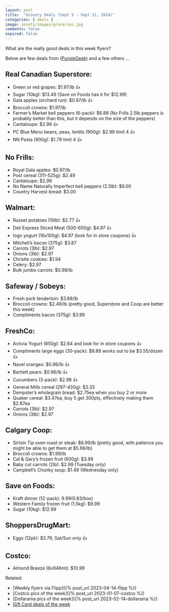 ```yaml
---
layout: post
title:  "Grocery Deals (Sept 5 - Sept 11, 2024)"
categories: [ deals ]
image: assets/images/groceries.jpg
comments: false
expired: false
---
```


What are the really good deals in this week flyers?

Below are few deals from ([PurpleGeek](https://www.reddit.com/user/PurpleGeek/)) and a few others ...

## Real Canadian Superstore:
- Green or red grapes: $1.97/lb &#128077;
- Sugar (10kg): $13.49 (Save on Foods has it for $12.99)
- Gala apples (orchard run): $0.97/lb &#128077;
- Broccoli crowns: $1.97/lb
- Farmer’s Market bell peppers (6-pack): $6.88 (No Frills 2.5lb peppers is probably better than this, but it depends on the size of the peppers)
- Cantaloupe: $2.99 &#128077;
- PC Blue Menu beans, peas, lentils (900g): $2.99 limit 4 &#128077;
- NN Pasta (900g): $1.79 limit 4 &#128077;

## No Frills:
- Royal Gala apples: $0.97/lb 
- Post cereal (311-525g): $2.49
- Cantaloupe: $2.99
- No Name Naturally Imperfect bell peppers (2.5lb): $6.00
- Country Harvest bread: $3.00

## Walmart:
- Russet potatoes (10lb): $2.77 &#128077;
- Deli Express Sliced Meat (500-600g): $4.97 &#128077;
- Iogo yogurt (16x100g): $4.97 (look for in store coupons) &#128077;
- Mitchell’s bacon (375g): $3.87
- Carrots (3lb): $2.97
- Onions (3lb): $2.97
- Christie cookies: $1.94
- Celery: $2.97
- Bulk jumbo carrots: $0.98/lb

## Safeway / Sobeys:
- Fresh pork tenderloin: $3.88/lb
- Broccoli crowns: $2.49/lb (pretty good, Superstore and Coop are better this week)
- Compliments bacon (375g): $3.99

## FreshCo:
- Activia Yogurt (650g): $2.64 and look for in store coupons &#128077;
- Compliments large eggs (30-pack): $8.88 works out to be $3.55/dozen &#128077;
- Navel oranges: $0.96/lb &#128077;
- Bartlett pears: $0.96/lb &#128077;
- Cucumbers (3-pack): $2.98 &#128077;
- General Mills cereal (297-430g): $3.33
- Dempster’s wholegrain bread: $2.75ea when you buy 2 or more
- Quaker cereal: $3.47ea, buy 5 get 300pts, effectively making them $2.87ea
- Carrots (3lb): $2.97
- Onions (3lb): $2.97

## Calgary Coop:
- Sirloin Tip oven roast or steak: $6.99/lb (pretty good, with patience you might be able to get them at $5.99/lb)
- Broccoli crowns: $1.99/lb
- Cal & Gary’s frozen fruit (600g): $3.99
- Baby cut carrots (2lb): $2.99 (Tuesday only)
- Campbell’s Chunky soup: $1.49 (Wednesday only)

## Save on Foods:
- Kraft dinner (12-pack): $9.99 ($0.83/box)
- Western Family frozen fruit (1.5kg): $9.99
- Sugar (10kg): $12.99

## ShoppersDrugMart:
- Eggs (12pk): $3.79, Sat/Sun only &#128077;

## Costco:
- Almond Breeze (6x946ml): $10.99

Related:
 - [Weekly flyers via Flipp]({% post_url 2023-04-14-flipp %})
 - [Costco pics of the week]({% post_url 2023-01-07-costco %})
 - [Dollarama pics of the week]({% post_url 2023-02-14-dollarama %})
 - [Gift Card deals of the week](https://forums.redflagdeals.com/various-retailers-gift-cards-deals-discounts-2024-2666408)

 